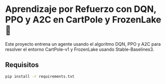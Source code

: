# Aprendizaje por Refuerzo con DQN, PPO y A2C en CartPole y FrozenLake 🎯

Este proyecto entrena un agente usando el algoritmo DQN, PPO y A2C para resolver el entorno CartPole-v1 y FrozenLake usando Stable-Baselines3.

## Requisitos

```bash
pip install -r requirements.txt
